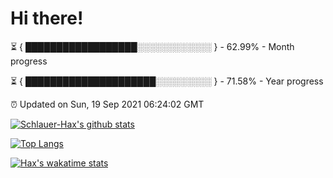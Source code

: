 # Hi there!

⏳ { ██████████████████░░░░░░░░░░░░ } - 62.99% - Month progress

⏳ { █████████████████████░░░░░░░░░ } - 71.58% - Year progress

⏰ Updated on Sun, 19 Sep 2021 06:24:02 GMT


[![Schlauer-Hax's github stats](https://github-readme-stats.vercel.app/api?username=Schlauer-Hax&show_icons=true&theme=dark&count_private=true)](https://github.com/Schlauer-Hax)


[![Top Langs](https://github-readme-stats.vercel.app/api/top-langs/?username=Schlauer-Hax&layout=compact&theme=dark)](https://github.com/Schlauer-Hax?tab=repositories)


[![Hax's wakatime stats](https://github-readme-stats.vercel.app/api/wakatime?username=Hax&theme=dark)](https://wakatime.com/@Hax)

